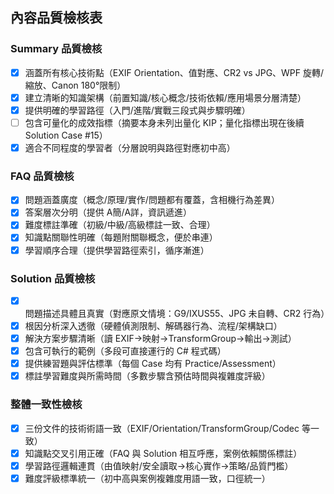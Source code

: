 ## 內容品質檢核表

### Summary 品質檢核
- [x] 涵蓋所有核心技術點（EXIF Orientation、值對應、CR2 vs JPG、WPF 旋轉/縮放、Canon 180°限制）
- [x] 建立清晰的知識架構（前置知識/核心概念/技術依賴/應用場景分層清楚）
- [x] 提供明確的學習路徑（入門/進階/實戰三段式與步驟明確）
- [ ] 包含可量化的成效指標（摘要本身未列出量化 KIP；量化指標出現在後續 Solution Case #15）
- [x] 適合不同程度的學習者（分層說明與路徑對應初中高）

### FAQ 品質檢核
- [x] 問題涵蓋廣度（概念/原理/實作/問題都有覆蓋，含相機行為差異）
- [x] 答案層次分明（提供 A簡/A詳，資訊遞進）
- [x] 難度標註準確（初級/中級/高級標註一致、合理）
- [x] 知識點關聯性明確（每題附關聯概念，便於串連）
- [x] 學習順序合理（提供學習路徑索引，循序漸進）

### Solution 品質檢核
- [x] 問題描述具體且真實（對應原文情境：G9/IXUS55、JPG 未自轉、CR2 行為）
- [x] 根因分析深入透徹（硬體偵測限制、解碼器行為、流程/架構缺口）
- [x] 解決方案步驟清晰（讀 EXIF→映射→TransformGroup→輸出→測試）
- [x] 包含可執行的範例（多段可直接運行的 C# 程式碼）
- [x] 提供練習題與評估標準（每個 Case 均有 Practice/Assessment）
- [x] 標註學習難度與所需時間（多數步驟含預估時間與複雜度評級）

### 整體一致性檢核
- [x] 三份文件的技術術語一致（EXIF/Orientation/TransformGroup/Codec 等一致）
- [x] 知識點交叉引用正確（FAQ 與 Solution 相互呼應，案例依賴關係標註）
- [x] 學習路徑邏輯連貫（由值映射/安全讀取→核心實作→策略/品質門檻）
- [x] 難度評級標準統一（初中高與案例複雜度用語一致，口徑統一）